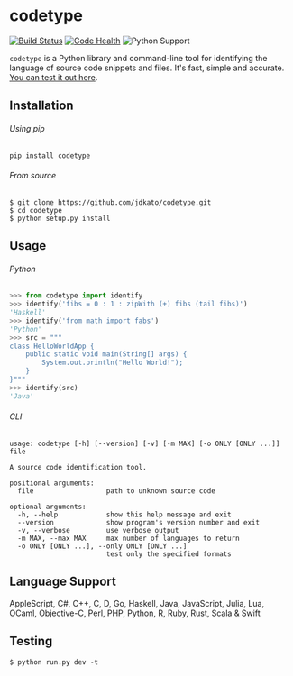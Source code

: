 # codetype

[![Build Status](https://travis-ci.org/jdkato/codetype-py.svg?branch=master)](https://travis-ci.org/jdkato/codetype-py) [![Code Health](https://landscape.io/github/jdkato/codetype-py/master/landscape.svg?style=flat)](https://landscape.io/github/jdkato/codetype-py/master)
 ![Python Support](https://img.shields.io/badge/python-2.7,3.4,3.5-blue.svg)

`codetype` is a Python library and command-line tool for identifying the language of source code snippets and files. It's fast, simple and accurate. [You can test it out here](http://jdkato.github.io/codetype-py/).

## Installation

###### Using pip

```
pip install codetype
```

###### From source

```
$ git clone https://github.com/jdkato/codetype.git
$ cd codetype
$ python setup.py install
```

## Usage

###### Python

```python
>>> from codetype import identify
>>> identify('fibs = 0 : 1 : zipWith (+) fibs (tail fibs)')
'Haskell'
>>> identify('from math import fabs')
'Python'
>>> src = """
class HelloWorldApp {
    public static void main(String[] args) {
        System.out.println("Hello World!");
    }
}"""
>>> identify(src)
'Java' 
```

###### CLI

```
usage: codetype [-h] [--version] [-v] [-m MAX] [-o ONLY [ONLY ...]] file

A source code identification tool.

positional arguments:
  file                  path to unknown source code

optional arguments:
  -h, --help            show this help message and exit
  --version             show program's version number and exit
  -v, --verbose         use verbose output
  -m MAX, --max MAX     max number of languages to return
  -o ONLY [ONLY ...], --only ONLY [ONLY ...]
                        test only the specified formats
```

## Language Support

AppleScript, C#, C++, C, D, Go, Haskell, Java, JavaScript, Julia, Lua, OCaml, Objective-C, Perl, 
PHP, Python, R, Ruby, Rust, Scala & Swift

## Testing

```
$ python run.py dev -t
```
